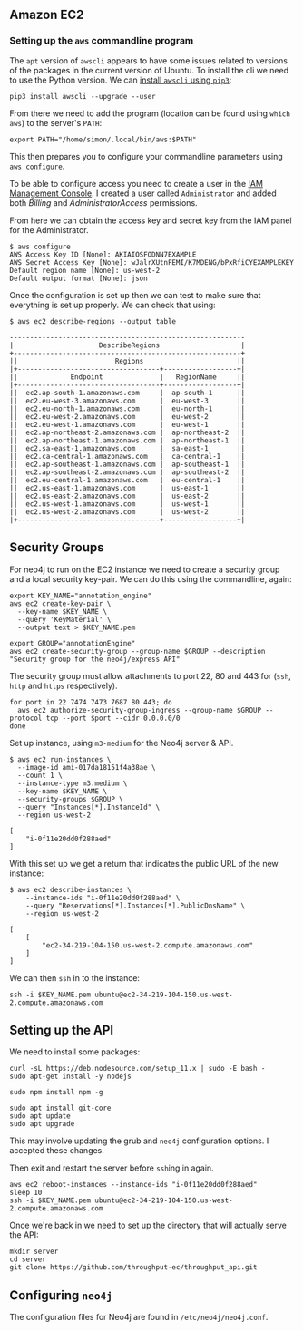 ## Amazon EC2

### Setting up the `aws` commandline program

The `apt` version of `awscli` appears to have some issues related to versions of the packages in the current version of Ubuntu.  To install the cli we need to use the Python version.  We can [install `awscli` using `pip3`](https://docs.aws.amazon.com/cli/latest/userguide/install-linux.html):

```
pip3 install awscli --upgrade --user
```

From there we need to add the program (location can be found using `which aws`) to the server's `PATH`:

```
export PATH="/home/simon/.local/bin/aws:$PATH"
```

This then prepares you to configure your commandline parameters using [`aws configure`](https://docs.aws.amazon.com/cli/latest/userguide/cli-chap-configure.html).

To be able to configure access you need to create a user in the [IAM Management Console](https://docs.aws.amazon.com/IAM/latest/UserGuide/getting-started_create-admin-group.html).  I created a user called `Administrator` and added both *Billing* and *AdministratorAccess* permissions.

From here we can obtain the access key and secret key from the IAM panel for the Administrator.

```
$ aws configure
AWS Access Key ID [None]: AKIAIOSFODNN7EXAMPLE
AWS Secret Access Key [None]: wJalrXUtnFEMI/K7MDENG/bPxRfiCYEXAMPLEKEY
Default region name [None]: us-west-2
Default output format [None]: json
```

Once the configuration is set up then we can test to make sure that everything is set up properly.  We can check that using:

```
$ aws ec2 describe-regions --output table

----------------------------------------------------------
|                     DescribeRegions                    |
+--------------------------------------------------------+
||                        Regions                       ||
|+-----------------------------------+------------------+|
||             Endpoint              |   RegionName     ||
|+-----------------------------------+------------------+|
||  ec2.ap-south-1.amazonaws.com     |  ap-south-1      ||
||  ec2.eu-west-3.amazonaws.com      |  eu-west-3       ||
||  ec2.eu-north-1.amazonaws.com     |  eu-north-1      ||
||  ec2.eu-west-2.amazonaws.com      |  eu-west-2       ||
||  ec2.eu-west-1.amazonaws.com      |  eu-west-1       ||
||  ec2.ap-northeast-2.amazonaws.com |  ap-northeast-2  ||
||  ec2.ap-northeast-1.amazonaws.com |  ap-northeast-1  ||
||  ec2.sa-east-1.amazonaws.com      |  sa-east-1       ||
||  ec2.ca-central-1.amazonaws.com   |  ca-central-1    ||
||  ec2.ap-southeast-1.amazonaws.com |  ap-southeast-1  ||
||  ec2.ap-southeast-2.amazonaws.com |  ap-southeast-2  ||
||  ec2.eu-central-1.amazonaws.com   |  eu-central-1    ||
||  ec2.us-east-1.amazonaws.com      |  us-east-1       ||
||  ec2.us-east-2.amazonaws.com      |  us-east-2       ||
||  ec2.us-west-1.amazonaws.com      |  us-west-1       ||
||  ec2.us-west-2.amazonaws.com      |  us-west-2       ||
|+-----------------------------------+------------------+|

```

## Security Groups

For neo4j to run on the EC2 instance we need to create a security group and a local security key-pair.  We can do this using the commandline, again:

```
export KEY_NAME="annotation_engine"
aws ec2 create-key-pair \
  --key-name $KEY_NAME \
  --query 'KeyMaterial' \
  --output text > $KEY_NAME.pem

export GROUP="annotationEngine"
aws ec2 create-security-group --group-name $GROUP --description "Security group for the neo4j/express API"
```

The security group must allow attachments to port 22, 80 and 443 for (`ssh`, `http` and `https` respectively).

```
for port in 22 7474 7473 7687 80 443; do
  aws ec2 authorize-security-group-ingress --group-name $GROUP --protocol tcp --port $port --cidr 0.0.0.0/0
done
```

Set up instance, using `m3-medium` for the Neo4j server & API.

```
$ aws ec2 run-instances \
  --image-id ami-017da18151f4a38ae \
  --count 1 \
  --instance-type m3.medium \
  --key-name $KEY_NAME \
  --security-groups $GROUP \
  --query "Instances[*].InstanceId" \
  --region us-west-2

[
    "i-0f11e20dd0f288aed"
]
```

With this set up we get a return that indicates the public URL of the new instance:

```
$ aws ec2 describe-instances \
    --instance-ids "i-0f11e20dd0f288aed" \
    --query "Reservations[*].Instances[*].PublicDnsName" \
    --region us-west-2

[
    [
        "ec2-34-219-104-150.us-west-2.compute.amazonaws.com"
    ]
]
```

We can then `ssh` in to the instance:

```
ssh -i $KEY_NAME.pem ubuntu@ec2-34-219-104-150.us-west-2.compute.amazonaws.com
```

## Setting up the API

We need to install some packages:

```
curl -sL https://deb.nodesource.com/setup_11.x | sudo -E bash -
sudo apt-get install -y nodejs

sudo npm install npm -g

sudo apt install git-core
sudo apt update
sudo apt upgrade

```

This may involve updating the grub and `neo4j` configuration options.  I accepted these changes.

Then exit and restart the server before `ssh`ing in again.

```
aws ec2 reboot-instances --instance-ids "i-0f11e20dd0f288aed"
sleep 10
ssh -i $KEY_NAME.pem ubuntu@ec2-34-219-104-150.us-west-2.compute.amazonaws.com
```

Once we're back in we need to set up the directory that will actually serve the API:

```
mkdir server
cd server
git clone https://github.com/throughput-ec/throughput_api.git
```

## Configuring `neo4j`

The configuration files for Neo4j are found in `/etc/neo4j/neo4j.conf`.
